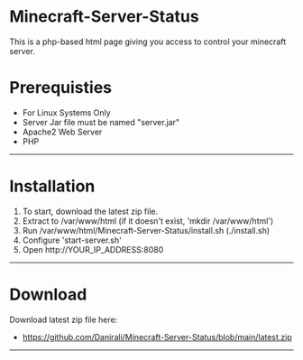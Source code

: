 # Minecraft-Server-Status
This is a php-based html page giving you access to control your minecraft server.

# Prerequisties
- For Linux Systems Only
- Server Jar file must be named "server.jar"
- Apache2 Web Server
- PHP
---------------------------------------------------------------------------------

# Installation
1) To start, download the latest zip file.
2) Extract to /var/www/html (if it doesn't exist, 'mkdir /var/www/html')
3) Run /var/www/html/Minecraft-Server-Status/install.sh (./install.sh)
4) Configure 'start-server.sh'
5) Open http://YOUR_IP_ADDRESS:8080

---------------------------------------------------------------------------------

# Download

Download latest zip file here:
- https://github.com/Danirali/Minecraft-Server-Status/blob/main/latest.zip

---------------------------------------------------------------------------------
